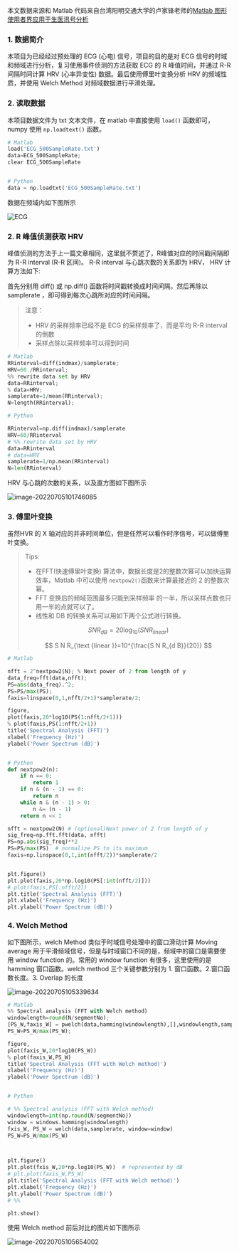 本文数据来源和 Matlab 代码来自台湾阳明交通大学的卢家锋老师的[Matlab 图形使用者界应用于生医讯号分析](http://cflu.lab.nycu.edu.tw/CFLu_course_matlabgui.html)

### 1. 数据简介

本项目为已经经过预处理的 ECG (心电) 信号，项目的目的是对 ECG 信号的时域和频域进行分析，复习使用事件侦测的方法获取 ECG 的 R 峰值时间，并通过 R-R 间隔时间计算 HRV (心率异变性) 数据。最后使用傅里叶变换分析 HRV 的频域性质，并使用 Welch Method 对频域数据进行平滑处理。

### 2. 读取数据

本项目数据文件为 txt 文本文件，在 matlab 中直接使用 `load()` 函数即可，numpy 使用 `np.loadtext()` 函数。

```python
# Matlab
load('ECG_500SampleRate.txt')
data=ECG_500SampleRate;
clear ECG_500SampleRate


# Python
data = np.loadtxt('ECG_500SampleRate.txt')

```

数据在频域内如下图所示

![ECG](https://s2.loli.net/2022/07/05/Hn4GsvZyrdczJmW.png)

### 2. R 峰值侦测获取 HRV

峰值侦测的方法于上一篇文章相同，这里就不赘述了，R峰值对应的时间戳间隔即为 R-R interval (R-R 区间)。 R-R interval 与心跳次数的关系即为 HRV， HRV 计算方法如下:

首先分别用 diff() 或 np.diff() 函数将时间戳转换成时间间隔，然后再除以 samplerate ，即可得到每次心跳所对应的时间间隔。

> 注意：
>
> * HRV 的采样频率已经不是 ECG 的采样频率了，而是平均 R-R interval 的倒数
> * 采样点除以采样频率可以得到时间

```python
# Matlab
RRinterval=diff(indmax)/samplerate;
HRV=60./RRinterval;
%% rewrite data set by HRV
data=RRinterval; 
% data=HRV; 
samplerate=1/mean(RRinterval);
N=length(RRinterval);

# Python

RRinterval=np.diff(indmax)/samplerate
HRV=60/RRinterval
# %% rewrite data set by HRV
data=RRinterval 
# data=HRV 
samplerate=1/np.mean(RRinterval)
N=len(RRinterval)
```

HRV 与心跳的次数的关系，以及直方图如下图所示

![image-20220705101746085](https://s2.loli.net/2022/07/05/OjNmgrqGRUFPQfw.png)

### 3. 傅里叶变换

虽然HVR 的 X 轴对应的并非时间单位，但是任然可以看作时序信号，可以做傅里叶变换。

> Tips:
>
> * 在FFT(快速傅里叶变换) 算法中，数据长度是2的整数次幂可以加快运算效率，Matlab 中可以使用 `nextpow2()`函数来计算最接近的 2 的整数次幂。
> * FFT 变换后的频域范围最多只能到采样频率 的一半，所以采样点数也只用一半的点就可以了。
> * 线性和 DB 的转换关系可以用如下两个公式进行转换。
>
> $$
> S N R_{d B}=20 \log _{10}(S N R_{linear})
> $$
>
> $$
> S N R_{\text {linear }}=10^{\frac{S N R_{d B}}{20}}
> $$

```python
# Matlab

nfft = 2^nextpow2(N); % Next power of 2 from length of y
data_freq=fft(data,nfft);
PS=abs(data_freq).^2;
PS=PS/max(PS);
faxis=linspace(0,1,nfft/2+1)*samplerate/2;

figure,
plot(faxis,20*log10(PS(1:nfft/2+1)))
% plot(faxis,PS(1:nfft/2+1))
title('Spectral Analysis (FFT)')
xlabel('Frequency (Hz)')
ylabel('Power Spectrum (dB)')


# Python
def nextpow2(n):
    if n == 0:
        return 1
    if n & (n - 1) == 0:
        return n
    while n & (n - 1) > 0:
        n &= (n - 1)
    return n << 1

nfft = nextpow2(N) # (optional)Next power of 2 from length of y
sig_freq=np.fft.fft(data, nfft)
PS=np.abs(sig_freq)**2
PS=PS/max(PS)  # normalize PS to its maximum
faxis=np.linspace(0,1,int(nfft/2))*samplerate/2    


plt.figure()
plt.plot(faxis,20*np.log10(PS[:int(nfft/2)]))
# plot(faxis,PS[:nfft/2])
plt.title('Spectral Analysis (FFT)')
plt.xlabel('Frequency (Hz)')
plt.ylabel('Power Spectrum (dB)')

```

### 4. Welch Method

如下图所示，welch Method 类似于时域信号处理中的窗口滑动计算 Moving average 用于平滑频域信号，但是与时域窗口不同的是，频域中的窗口是需要使用 window function 的。常用的 window function 有很多，这里使用的是 hamming 窗口函数。welch method 三个关键参数分别为 1. 窗口函数。2.窗口函数长度。3. Overlap 的长度

![image-20220705105339634](https://s2.loli.net/2022/07/05/RsiaOYJyGKcIMEt.png)

```python
# Matlab
%% Spectral analysis (FFT with Welch method)
windowlength=round(N/segmentNo);
[PS_W,faxis_W] = pwelch(data,hamming(windowlength),[],windowlength,samplerate);
PS_W=PS_W/max(PS_W);

figure,
plot(faxis_W,20*log10(PS_W))
% plot(faxis_W,PS_W)
title('Spectral Analysis (FFT with Welch method)')
xlabel('Frequency (Hz)')
ylabel('Power Spectrum (dB)')


# Python

# %% Spectral analysis (FFT with Welch method)
windowlength=int(np.round(N/segmentNo))
window = windows.hamming(windowlength)
fxis_W, PS_W = welch(data,samplerate, window=window)
PS_W=PS_W/max(PS_W)



plt.figure()
plt.plot(fxis_W,20*np.log10(PS_W))  # represented by dB
# plt.plot(faxis_W,PS_W)
plt.title('Spectral Analysis (FFT with Welch method)')
plt.xlabel('Frequency (Hz)')
plt.ylabel('Power Spectrum (dB)')
# %%

plt.show()
```
使用 Welch method 前后对比的图片如下图所示

![image-20220705105654002](https://s2.loli.net/2022/07/05/n8pbcmAWCSrvRXe.png)